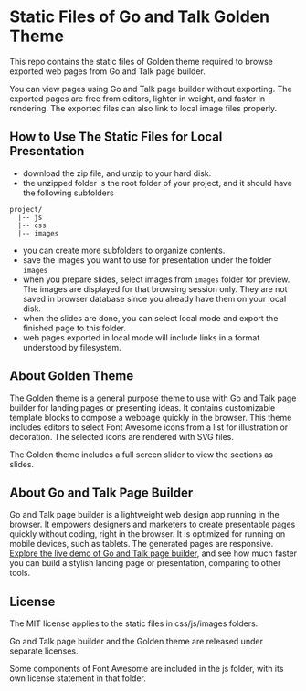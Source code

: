 # Static Files of Go and Talk Golden Theme
This repo contains the static files of Golden theme required to browse exported web pages from Go and Talk page builder. 

You can view pages using Go and Talk page builder without exporting. The exported pages are free from editors, lighter in weight, and faster in rendering. The exported files can also link to local image files properly.

## How to Use The Static Files for Local Presentation
* download the zip file, and unzip to your hard disk. 
* the unzipped folder is the root folder of your project, and it should have the following subfolders

``` text
project/
  |-- js
  |-- css
  |-- images
```

* you can create more subfolders to organize contents.
* save the images you want to use for presentation under the folder `images`
* when you prepare slides, select images from `images` folder for preview. The images are displayed for that browsing session only. They are not saved in browser database since you already have them on your local disk.
* when the slides are done, you can select local mode and export the finished page to this folder. 
* web pages exported in local mode will include links in a format understood by filesystem.

## About Golden Theme
The Golden theme is a general purpose theme to use with Go and Talk page builder for landing pages or presenting ideas. It contains customizable template blocks to compose a webpage quickly in the browser. This theme includes editors to select Font Awesome icons from a list for illustration or decoration. The selected icons are rendered with SVG files.

The Golden theme includes a full screen slider to view the sections as slides. 

## About Go and Talk Page Builder

Go and Talk page builder is a lightweight web design app running in the browser. It empowers designers and marketers to create presentable pages quickly without coding, right in the browser. It is optimized for running on mobile devices, such as tablets. The generated pages are responsive. [Explore the live demo of Go and Talk page builder](https://goandtalk.github.io), and see how much faster you can build a stylish landing page or presentation, comparing to other tools. 

## License

The MIT license applies to the static files in css/js/images folders.

Go and Talk page builder and the Golden theme are released under separate licenses. 

Some components of Font Awesome are included in the js folder, with its own license statement in that folder. 